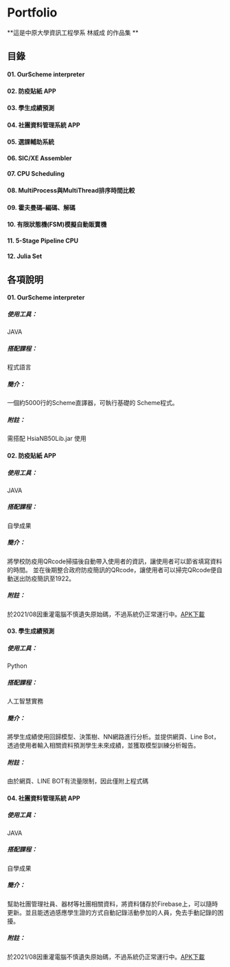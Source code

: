 # Portfolio

**這是中原大學資訊工程學系 林威成 的作品集 **

## 目錄
#### 01. OurScheme interpreter
#### 02. 防疫貼紙 APP
#### 03. 學生成績預測
#### 04. 社團資料管理系統 APP
#### 05. 選課輔助系統
#### 06. SIC/XE Assembler
#### 07. CPU Scheduling
#### 08. MultiProcess與MultiThread排序時間比較
#### 09. 霍夫曼碼–編碼、解碼
#### 10. 有限狀態機(FSM)模擬自動販賣機
#### 11. 5-Stage Pipeline CPU
#### 12. Julia Set

## 各項說明
#### 01. OurScheme interpreter
##### 使用工具：
JAVA
##### 搭配課程：
程式語言
##### 簡介：
一個約5000行的Scheme直譯器，可執行基礎的 Scheme程式。
##### 附註：
需搭配 HsiaNB50Lib.jar 使用

#### 02. 防疫貼紙 APP
##### 使用工具：
JAVA
##### 搭配課程：
自學成果
##### 簡介：
將學校防疫用QRcode掃描後自動帶入使用者的資訊，讓使用者可以節省填寫資料的時間。
並在後期整合政府防疫簡訊的QRcode，讓使用者可以掃完QRcode便自動送出防疫簡訊至1922。
##### 附註：
於2021/08因重灌電腦不慎遺失原始碼，不過系統仍正常運行中。[APK下載](https://drive.google.com/file/d/1tLmMfm7HpIjLDv18qKxZdAAj6NlTSbam/view?usp=sharing "防疫貼紙")

#### 03. 學生成績預測
##### 使用工具：
Python
##### 搭配課程：
人工智慧實務
##### 簡介：
將學生成績使用回歸模型、決策樹、NN網路進行分析。並提供網頁、Line Bot，
透過使用者輸入相關資料預測學生未來成績，並獲取模型訓練分析報告。
##### 附註：
由於網頁、LINE BOT有流量限制，因此僅附上程式碼

#### 04. 社團資料管理系統 APP
##### 使用工具：
JAVA
##### 搭配課程：
自學成果
##### 簡介：
幫助社團管理社員、器材等社團相關資料，將資料儲存於Firebase上，可以隨時更新。並且能透過感應學生證的方式自動記錄活動參加的人員，免去手動記錄的困擾。
##### 附註：
於2021/08因重灌電腦不慎遺失原始碼，不過系統仍正常運行中。[APK下載](https://drive.google.com/file/d/19fb1F1U1tFv1nM0-gcCjLYXLhHS0NRkE/view?usp=sharing "CYPHOTO2.0")
